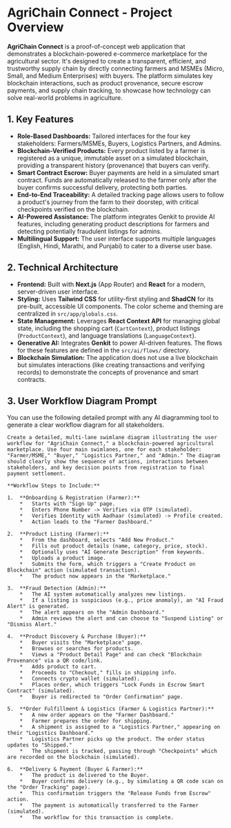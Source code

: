 # AgriChain Connect - Project Overview

**AgriChain Connect** is a proof-of-concept web application that demonstrates a blockchain-powered e-commerce marketplace for the agricultural sector. It's designed to create a transparent, efficient, and trustworthy supply chain by directly connecting farmers and MSMEs (Micro, Small, and Medium Enterprises) with buyers. The platform simulates key blockchain interactions, such as product provenance, secure escrow payments, and supply chain tracking, to showcase how technology can solve real-world problems in agriculture.

## 1. Key Features

- **Role-Based Dashboards:** Tailored interfaces for the four key stakeholders: Farmers/MSMEs, Buyers, Logistics Partners, and Admins.
- **Blockchain-Verified Products:** Every product listed by a farmer is registered as a unique, immutable asset on a simulated blockchain, providing a transparent history (provenance) that buyers can verify.
- **Smart Contract Escrow:** Buyer payments are held in a simulated smart contract. Funds are automatically released to the farmer only after the buyer confirms successful delivery, protecting both parties.
- **End-to-End Traceability:** A detailed tracking page allows users to follow a product's journey from the farm to their doorstep, with critical checkpoints verified on the blockchain.
- **AI-Powered Assistance:** The platform integrates Genkit to provide AI features, including generating product descriptions for farmers and detecting potentially fraudulent listings for admins.
- **Multilingual Support:** The user interface supports multiple languages (English, Hindi, Marathi, and Punjabi) to cater to a diverse user base.

## 2. Technical Architecture

- **Frontend:** Built with **Next.js** (App Router) and **React** for a modern, server-driven user interface.
- **Styling:** Uses **Tailwind CSS** for utility-first styling and **ShadCN** for its pre-built, accessible UI components. The color scheme and theming are centralized in `src/app/globals.css`.
- **State Management:** Leverages **React Context API** for managing global state, including the shopping cart (`CartContext`), product listings (`ProductContext`), and language translations (`LanguageContext`).
- **Generative AI:** Integrates **Genkit** to power AI-driven features. The flows for these features are defined in the `src/ai/flows/` directory.
- **Blockchain Simulation:** The application does not use a live blockchain but simulates interactions (like creating transactions and verifying records) to demonstrate the concepts of provenance and smart contracts.

## 3. User Workflow Diagram Prompt

You can use the following detailed prompt with any AI diagramming tool to generate a clear workflow diagram for all stakeholders.

```
Create a detailed, multi-lane swimlane diagram illustrating the user workflow for "AgriChain Connect," a blockchain-powered agricultural marketplace. Use four main swimlanes, one for each stakeholder: "Farmer/MSME," "Buyer," "Logistics Partner," and "Admin." The diagram should clearly show the sequence of actions, interactions between stakeholders, and key decision points from registration to final payment settlement.

**Workflow Steps to Include:**

1.  **Onboarding & Registration (Farmer):**
    *   Starts with "Sign Up" page.
    *   Enters Phone Number -> Verifies via OTP (simulated).
    *   Verifies Identity with Aadhaar (simulated) -> Profile created.
    *   Action leads to the "Farmer Dashboard."

2.  **Product Listing (Farmer):**
    *   From the dashboard, selects "Add New Product."
    *   Fills out product details (name, category, price, stock).
    *   Optionally uses "AI Generate Description" from keywords.
    *   Uploads a product image.
    *   Submits the form, which triggers a "Create Product on Blockchain" action (simulated transaction).
    *   The product now appears in the "Marketplace."

3.  **Fraud Detection (Admin):**
    *   The AI system automatically analyzes new listings.
    *   If a listing is suspicious (e.g., price anomaly), an "AI Fraud Alert" is generated.
    *   The alert appears on the "Admin Dashboard."
    *   Admin reviews the alert and can choose to "Suspend Listing" or "Dismiss Alert."

4.  **Product Discovery & Purchase (Buyer):**
    *   Buyer visits the "Marketplace" page.
    *   Browses or searches for products.
    *   Views a "Product Detail Page" and can check "Blockchain Provenance" via a QR code/link.
    *   Adds product to cart.
    *   Proceeds to "Checkout," fills in shipping info.
    *   Connects crypto wallet (simulated).
    *   Places order, which triggers "Lock Funds in Escrow Smart Contract" (simulated).
    *   Buyer is redirected to "Order Confirmation" page.

5.  **Order Fulfillment & Logistics (Farmer & Logistics Partner):**
    *   A new order appears on the "Farmer Dashboard."
    *   Farmer prepares the order for shipping.
    *   A shipment is assigned to a "Logistics Partner," appearing on their "Logistics Dashboard."
    *   Logistics Partner picks up the product. The order status updates to "Shipped."
    *   The shipment is tracked, passing through "Checkpoints" which are recorded on the blockchain (simulated).

6.  **Delivery & Payment (Buyer & Farmer):**
    *   The product is delivered to the Buyer.
    *   Buyer confirms delivery (e.g., by simulating a QR code scan on the "Order Tracking" page).
    *   This confirmation triggers the "Release Funds from Escrow" action.
    *   The payment is automatically transferred to the Farmer (simulated).
    *   The workflow for this transaction is complete.
```
